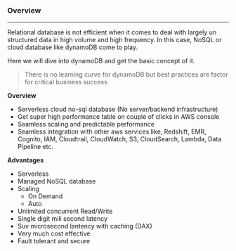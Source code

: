 ### Overview

---

Relational database is not efficient when it comes to deal with largely un structured data in high volume and high frequency. In this case, NoSQL or cloud database like dynamoDB come to play.

Here we will dive into dynamoDB and get the basic concept of it.

> There is no learning curve for dynamoDB but best practices are factor for critical business success

**Overview**

- Serverless cloud no-sql database (No server/backend infrastructure)
- Get super high performance table on couple of clicks in AWS console
- Seamless scaling and predictable performance
- Seamless integration with other aws services like, Redshift, EMR, Cognito, IAM, Cloudtrail, CloudWatch, S3, CloudSearch, Lambda, Data Pipeline etc.

**Advantages**

- Serverless
- Managed NoSQL database
- Scaling
  - On Demand
  - Auto
- Unlimited concurrent Read/Write
- Single digit mili second latency
- Suv microsecond lantency with caching (DAX)
- Very much cost effective
- Fault tolerant and secure
